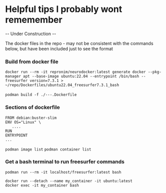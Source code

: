 # Helpful tips I probably wont rememember
-- Under Construction --

The docker files in the repo - may not be consistent with the commands below, but have been included just to see the format

### Build from docker file
`docker run --rm -it repronim/neurodocker:latest generate docker --pkg-manager apt --base-image ubuntu:22.04 --entrypoint /bin/bash --freesurfer version=7.3.1 > ~/repo/Dockerfiles/ubuntu22.04_freesurfer7.3.1_bash` <br><br>
`podman build -f ./---.Dockerfile` <br>

### Sections of dockerfile
```
FROM debian:buster-slim
ENV OS="Linux" \   
   ....
RUN
ENTRYPOINT
...
````




`podman image list`
`podman container list`

### Get a bash terminal to run freesurfer commands
`podman run --rm -it localhost/freesurfer:latest bash`


```
docker run --detach --name my_container -it ubuntu:latest
docker exec -it my_container bash
```
